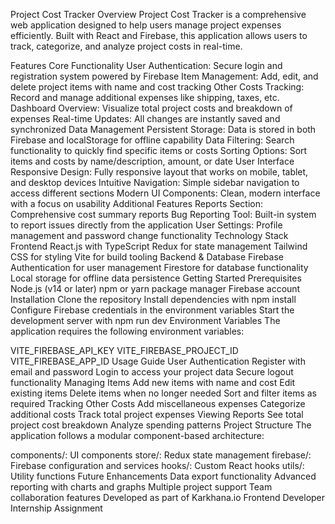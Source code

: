 Project Cost Tracker
Overview
Project Cost Tracker is a comprehensive web application designed to help users manage project expenses efficiently. Built with React and Firebase, this application allows users to track, categorize, and analyze project costs in real-time.

Features
Core Functionality
User Authentication: Secure login and registration system powered by Firebase
Item Management: Add, edit, and delete project items with name and cost tracking
Other Costs Tracking: Record and manage additional expenses like shipping, taxes, etc.
Dashboard Overview: Visualize total project costs and breakdown of expenses
Real-time Updates: All changes are instantly saved and synchronized
Data Management
Persistent Storage: Data is stored in both Firebase and localStorage for offline capability
Data Filtering: Search functionality to quickly find specific items or costs
Sorting Options: Sort items and costs by name/description, amount, or date
User Interface
Responsive Design: Fully responsive layout that works on mobile, tablet, and desktop devices
Intuitive Navigation: Simple sidebar navigation to access different sections
Modern UI Components: Clean, modern interface with a focus on usability
Additional Features
Reports Section: Comprehensive cost summary reports
Bug Reporting Tool: Built-in system to report issues directly from the application
User Settings: Profile management and password change functionality
Technology Stack
Frontend
React.js with TypeScript
Redux for state management
Tailwind CSS for styling
Vite for build tooling
Backend & Database
Firebase Authentication for user management
Firestore for database functionality
Local storage for offline data persistence
Getting Started
Prerequisites
Node.js (v14 or later)
npm or yarn package manager
Firebase account
Installation
Clone the repository
Install dependencies with npm install
Configure Firebase credentials in the environment variables
Start the development server with npm run dev
Environment Variables
The application requires the following environment variables:

VITE_FIREBASE_API_KEY
VITE_FIREBASE_PROJECT_ID
VITE_FIREBASE_APP_ID
Usage Guide
User Authentication
Register with email and password
Login to access your project data
Secure logout functionality
Managing Items
Add new items with name and cost
Edit existing items
Delete items when no longer needed
Sort and filter items as required
Tracking Other Costs
Add miscellaneous expenses
Categorize additional costs
Track total project expenses
Viewing Reports
See total project cost breakdown
Analyze spending patterns
Project Structure
The application follows a modular component-based architecture:

components/: UI components
store/: Redux state management
firebase/: Firebase configuration and services
hooks/: Custom React hooks
utils/: Utility functions
Future Enhancements
Data export functionality
Advanced reporting with charts and graphs
Multiple project support
Team collaboration features
Developed as part of Karkhana.io Frontend Developer Internship Assignment
